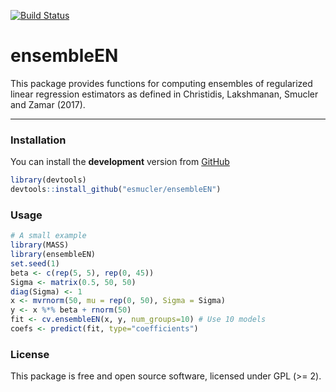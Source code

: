 
<!-- README.md is generated from README.Rmd. Please edit that file -->
[![Build Status](https://travis-ci.org/esmucler/ensembleEN.svg?branch=master)](https://travis-ci.org/esmucler/ensembleEN)

ensembleEN
==========

This package provides functions for computing ensembles of regularized linear regression estimators as defined in Christidis, Lakshmanan, Smucler and Zamar (2017).

------------------------------------------------------------------------

### Installation

You can install the **development** version from [GitHub](https://github.com/esmucler/ensembleEN)

``` r
library(devtools)
devtools::install_github("esmucler/ensembleEN")
```

### Usage

``` r
# A small example
library(MASS)
library(ensembleEN)
set.seed(1)
beta <- c(rep(5, 5), rep(0, 45))
Sigma <- matrix(0.5, 50, 50)
diag(Sigma) <- 1
x <- mvrnorm(50, mu = rep(0, 50), Sigma = Sigma)
y <- x %*% beta + rnorm(50)
fit <- cv.ensembleEN(x, y, num_groups=10) # Use 10 models
coefs <- predict(fit, type="coefficients")
```

### License

This package is free and open source software, licensed under GPL (&gt;= 2).
